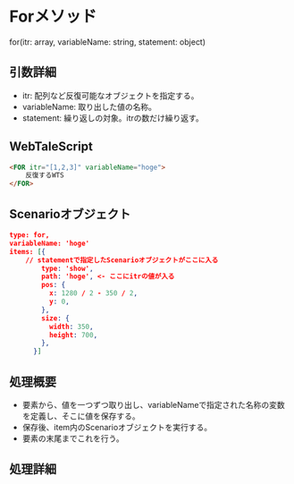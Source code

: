 
# Forメソッド

for(itr: array, variableName: string, statement: object)

## 引数詳細

- itr: 配列など反復可能なオブジェクトを指定する。
- variableName: 取り出した値の名称。
- statement: 繰り返しの対象。itrの数だけ繰り返す。

## WebTaleScript

``` html
<FOR itr="[1,2,3]" variableName="hoge">
    反復するWTS
</FOR>
```

## Scenarioオブジェクト

```json
type: for,
variableName: 'hoge'
items: [{
    // statementで指定したScenarioオブジェクトがここに入る
        type: 'show',
        path: 'hoge', <- ここにitrの値が入る
        pos: {
          x: 1280 / 2 - 350 / 2,
          y: 0,
        },
        size: {
          width: 350,
          height: 700,
        },
      }]
```

## 処理概要

- 要素から、値を一つずつ取り出し、variableNameで指定された名称の変数を定義し、そこに値を保存する。
- 保存後、item内のScenarioオブジェクトを実行する。
- 要素の末尾までこれを行う。

## 処理詳細
